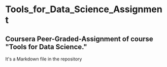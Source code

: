# Tools_for_Data_Science_Assignment

## Coursera Peer-Graded-Assignment of course "Tools for Data Science."

It's a Markdown file in the repository
